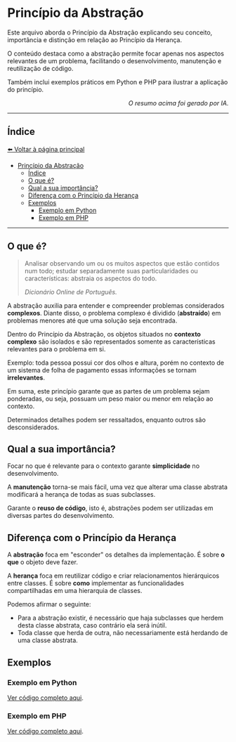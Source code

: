 # Princípio da Abstração

Este arquivo aborda o Princípio da Abstração explicando seu conceito, importância e distinção em relação ao Princípio da
Herança.

O conteúdo destaca como a abstração permite focar apenas nos aspectos relevantes de um problema, facilitando o
desenvolvimento, manutenção e reutilização de código.

Também inclui exemplos práticos em Python e PHP para ilustrar a aplicação do princípio.

<p align="right">
    <em>O resumo acima foi gerado por IA.</em>
</p>

---

## Índice

[⬅️ Voltar à página principal](../README.md)

- [Princípio da Abstração](#princípio-da-abstração)
  - [Índice](#índice)
  - [O que é?](#o-que-é)
  - [Qual a sua importância?](#qual-a-sua-importância)
  - [Diferença com o Princípio da Herança](#diferença-com-o-princípio-da-herança)
  - [Exemplos](#exemplos)
    - [Exemplo em Python](#exemplo-em-python)
    - [Exemplo em PHP](#exemplo-em-php)

---

## O que é?

> Analisar observando um ou os muitos aspectos que estão contidos num todo; estudar separadamente suas particularidades
> ou características: abstraia os aspectos do todo.
>
> _Dicionário Online de Português._

A abstração auxilia para entender e compreender problemas considerados **complexos**. Diante disso, o problema complexo
é dividido (**abstraído**) em problemas menores até que uma solução seja encontrada.

Dentro do Princípio da Abstração, os objetos situados no **contexto complexo** são isolados e são representados somente
as características relevantes para o problema em si.

Exemplo: toda pessoa possui cor dos olhos e altura, porém no contexto de um sistema de folha de pagamento essas
informações se tornam **irrelevantes**.

Em suma, este princípio garante que as partes de um problema sejam ponderadas, ou seja, possuam um peso maior ou menor
em relação ao contexto.

Determinados detalhes podem ser ressaltados, enquanto outros são desconsiderados.

## Qual a sua importância?

Focar no que é relevante para o contexto garante **simplicidade** no desenvolvimento.

A **manutenção** torna-se mais fácil, uma vez que alterar uma classe abstrata modificará a herança de todas as suas
subclasses.

Garante o **reuso de código**, isto é, abstrações podem ser utilizadas em diversas partes do desenvolvimento.

## Diferença com o Princípio da Herança

A **abstração** foca em "esconder" os detalhes da implementação. É sobre **o que** o objeto deve fazer.

A **herança** foca em reutilizar código e criar relacionamentos hierárquicos entre classes. É sobre **como** implementar
as funcionalidades compartilhadas em uma hierarquia de classes.

Podemos afirmar o seguinte:

- Para a abstração existir, é necessário que haja subclasses que herdem desta classe abstrata, caso contrário ela será
  inútil.
- Toda classe que herda de outra, não necessariamente está herdando de uma classe abstrata.

## Exemplos

### Exemplo em Python

[Ver código completo aqui](assets/code/04-exemplo-py.md).

### Exemplo em PHP

[Ver código completo aqui](assets/code/04-exemplo-php.md).

